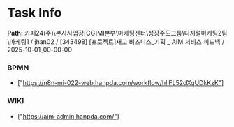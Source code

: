 # Task Info

**Path:** 카페24(주)\본사사업장\[CG]MI본부\마케팅센터\성장주도그룹\디지털마케팅2팀\마케팅1 / jhan02 / [343498] [프로젝트]재고 비즈니스_기획 _ AIM 서비스 피드백 / 2025-10-01_00-00-00

### BPMN
- ["https://n8n-mi-022-web.hanpda.com/workflow/hIlFL52dXqUDkKzK"]

### WIKI
- ["https://aim-admin.hanpda.com/"]

